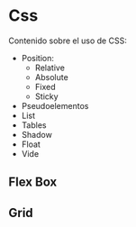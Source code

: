 # Css

Contenido sobre el uso de CSS:
* Position:
  * Relative
  * Absolute
  * Fixed
  * Sticky
 * Pseudoelementos
 * List
 * Tables
 * Shadow
 * Float
 * Vide
 
## Flex Box

## Grid
